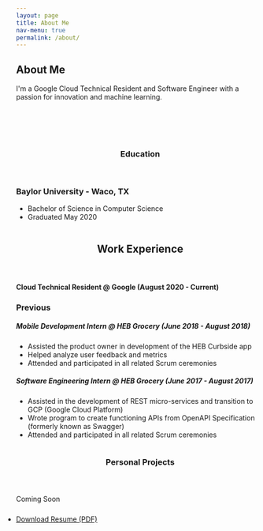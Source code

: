 ```yaml
---
layout: page
title: About Me
nav-menu: true
permalink: /about/
---
```

<!-- One -->
<section id="one">
	<h2>About Me</h2>
  <div class="box">
    <p>I'm a Google Cloud Technical Resident and Software Engineer with a passion for innovation and machine learning.</p>
  </div>
</section>

<!-- Two -->
<section id="two" class="spotlights">
	<section>
		<a href="generic.html" class="image">
			<img src="../assets/images/bu-logo.png" alt="" data-position="center center" style="padding: 30px;"/>
		</a>
		<div class="content">
			<div class="inner">
				<header class="major">
					<h3>Education</h3>
				</header>
        <h3>Baylor University - Waco, TX</h3>
				<ul class="alt">
          <li>Bachelor of Science in Computer Science</li>
          <li>Graduated May 2020</li>
        </ul>
			</div>
		</div>
	</section>
	<section>
		<a href="generic.html" class="image">
			<img src="../assets/images/google-logo.png" alt="" data-position="top center" />
		</a>
		<div class="content">
			<div class="inner">
				<header class="major">
					<h2>Work Experience</h2>
				</header>
				<h4>Cloud Technical Resident @ Google (August 2020 - Current)</h4>
				<h3><b>Previous</b></h3>
				<h5>Mobile Development Intern @ HEB Grocery (June 2018 - August 2018)</h5>
				<ul>
					<li>Assisted the product owner in development of the HEB Curbside app</li>
					<li>Helped analyze user feedback and metrics</li>
					<li>Attended and participated in all related Scrum ceremonies</li>
				</ul>
				<h5>Software Engineering Intern @ HEB Grocery (June 2017 - August 2017)</h5>
				<ul>
					<li>Assisted in the development of REST micro-services and transition to GCP (Google Cloud Platform)</li>
					<li>Wrote program to create functioning APIs from OpenAPI Specification (formerly known as Swagger)</li>
					<li>Attended and participated in all related Scrum ceremonies</li>
				</ul>
			</div>
		</div>
	</section>
	<section>
		<a href="generic.html" class="image">
			<img src="../assets/images/pic10.jpg" alt="" data-position="25% 25%" />
		</a>
		<div class="content">
			<div class="inner">
				<header class="major">
					<h3>Personal Projects</h3>
				</header>
				<p>Coming Soon</p>
			</div>
		</div>
	</section>
	<ul style="padding: 10px 0px;" class="actions fit">
		<li><a href="../assets/pdf/resume.pdf" class="button special fit">Download Resume (PDF)</a></li>
	</ul>
</section>

